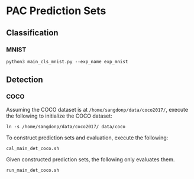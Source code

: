 # PAC Prediction Sets

## Classification

### MNIST
```
python3 main_cls_mnist.py --exp_name exp_mnist
```

## Detection

### COCO

Assuming the COCO dataset is at `/home/sangdonp/data/coco2017/`, execute the following to initialize the COCO dataset:
```
ln -s /home/sangdonp/data/coco2017/ data/coco
```

To construct prediction sets and evaluation, execute the following:
```
cal_main_det_coco.sh
```

Given constructed prediction sets, the following only evaluates them.
```
run_main_det_coco.sh
```

